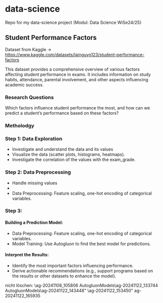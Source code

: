 # data-science
Repo for my data-science project (Modul: Data Science WiSe24/25)

## Student Performance Factors
Dataset from Kaggle -> https://www.kaggle.com/datasets/lainguyn123/student-performance-factors

This dataset provides a comprehensive overview of various factors affecting student performance in exams. It includes information on study habits, attendance, parental involvement, and other aspects influencing academic success.

### Research Questions
Which factors influence student performance the most, and how can we predict a student’s performance based on these factors?

### Metholodgy

### Step 1: Data Exploration
* Investigate and understand the data and its values
* Visualize the data (scatter plots, histograms, heatmaps).
* Investigate the correlation of the values with the exam_grade.

### Step 2: Data Preprocessing
* Handle missing values
* 
* Data Preprocessing: Feature scaling, one-hot encoding of categorical variables.

### Step 3: 


#### Building a Prediction Model:
* Data Preprocessing: Feature scaling, one-hot encoding of categorical variables.
* Model Training: Use Autogluon to find the best model for predictions.

#### Interpret the Results:
* Identify the most important factors influencing performance.
* Derive actionable recommendations (e.g., support programs based on the results or other datasets to enhance the model).


nicht löschen:
\ag-20241108_105806
AutogluonModels\ag-20241122_133744
AutogluonModels\ag-20241122_143448"
\ag-20241122_153450"
ag-20241122_165935